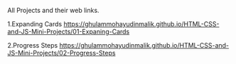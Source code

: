 All Projects and their web links.

1.Expanding Cards
https://ghulammohayudinmalik.github.io/HTML-CSS-and-JS-Mini-Projects/01-Expaning-Cards

2.Progress Steps
https://ghulammohayudinmalik.github.io/HTML-CSS-and-JS-Mini-Projects/02-Progress-Steps

